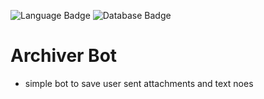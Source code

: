 ![Language Badge](https://img.shields.io/badge/Language-Go-blue) ![Database Badge](https://img.shields.io/badge/Database-MongoDB-green)

# Archiver Bot

* simple bot to save user sent attachments and text noes